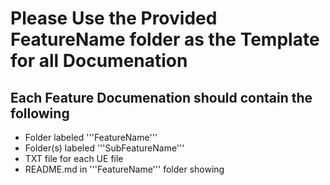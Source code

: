 # Please Use the Provided FeatureName folder as the Template for all Documenation

## Each Feature Documenation should contain the following
- Folder labeled '''FeatureName'''
- Folder(s) labeled '''SubFeatureName'''
- TXT file for each UE file
- README.md in '''FeatureName''' folder showing 
